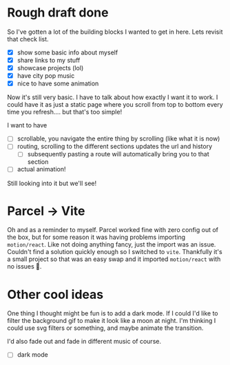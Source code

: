 # Rough draft done

So I've gotten a lot of the building blocks I wanted to get in here. Lets revisit that check list.

- [x] show some basic info about myself
- [x] share links to my stuff
- [x] showcase projects (lol)
- [x] have city pop music
- [x] nice to have some animation

Now it's still very basic. I have to talk about how exactly I want it to work. I could have it as just a static page where you scroll from top to bottom every time you refresh.... but that's too simple!

I want to have

- [ ] scrollable, you navigate the entire thing by scrolling (like what it is now)
- [ ] routing, scrolling to the different sections updates the url and history
  - [ ] subsequently pasting a route will automatically bring you to that section
- [ ] actual animation!

Still looking into it but we'll see!

# Parcel -> Vite

Oh and as a reminder to myself. Parcel worked fine with zero config out of the box, but for some reason it was having problems importing `motion/react`. Like not doing anything fancy, just the import was an issue. Couldn't find a solution quickly enough so I switched to `vite`. Thankfully it's a small project so that was an easy swap and it imported `motion/react` with no issues 🤷.

# Other cool ideas

One thing I thought might be fun is to add a dark mode. If I could I'd like to filter the background gif to make it look like a moon at night. I'm thinking I could use svg filters or something, and maybe animate the transition.

I'd also fade out and fade in different music of course.

- [ ] dark mode
